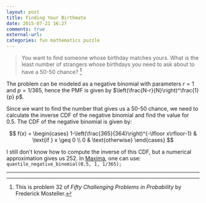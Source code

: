 ```yaml
---
layout: post
title: Finding Your Birthmate
date: 2015-07-21 16:27
comments: true
external-url:
categories: fun mathematics puzzle
---
```


> You want to find someone whose birthday matches yours. What is the least number of strangers whose birthdays you need to ask about to have a 50-50 chance? [^a]

  [^a]: This is problem 32 of _Fifty Challenging Problems in Probability_ by Frederick Mosteller.

The problem can be modeled as a negative binomial with parameters $r = 1$ and $p = 1/365$, hence the PMF is given by $\left(\frac{N-r}{N}\right)^\frac{1}{p} p$.

Since we want to find the number that gives us a 50-50 chance, we need to calculate the inverse CDF of the negative binomial and find the value for $0.5$. The CDF of the negative binomial is given by:

$$
 f(x) =
  \begin{cases}
   1-\left(\frac{365}{364}\right)^{-\lfloor x\rfloor-1} & \text{if } x \geq 0 \\
   0       & \text{otherwise}
  \end{cases}
$$

I still don't know how to compute the inverse of this CDF, but a numerical approximation gives us 252. In [Maxima](http://maxima.sourceforge.net/), one can use: `quantile_negative_binomial(0.5, 1, 1/365);`

---
